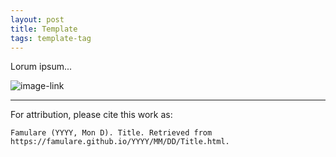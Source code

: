 ```yaml
---
layout: post
title: Template
tags: template-tag
---
```


Lorum ipsum...

![image-link](/assets/3023-04-21-Post-template/image.png)
___

For attribution, please cite this work as:

`Famulare (YYYY, Mon D). Title. Retrieved from https://famulare.github.io/YYYY/MM/DD/Title.html.`